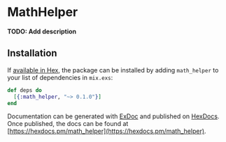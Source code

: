 # MathHelper

**TODO: Add description**

## Installation

If [available in Hex](https://hex.pm/docs/publish), the package can be installed
by adding `math_helper` to your list of dependencies in `mix.exs`:

```elixir
def deps do
  [{:math_helper, "~> 0.1.0"}]
end
```

Documentation can be generated with [ExDoc](https://github.com/elixir-lang/ex_doc)
and published on [HexDocs](https://hexdocs.pm). Once published, the docs can
be found at [https://hexdocs.pm/math_helper](https://hexdocs.pm/math_helper).

